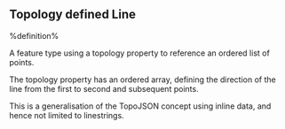 ## Topology defined Line

%definition% 

A feature type using a topology property to reference an ordered list of points.

The topology property has an ordered array, defining the direction of the line from the first to second and subsequent points.

This is a generalisation of the TopoJSON concept using inline data, and hence not limited to linestrings.

